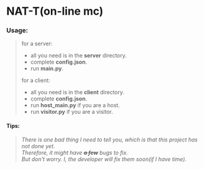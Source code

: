 # NAT-T(on-line mc)

### Usage:

> for a server:
> * all you need is in the **server** directory.
> * complete **config.json**.
> * run **main.py**.
>
> for a client:
> * all you need is in the **client** directory.
> * complete **config.json**.
> * run **host_main.py** if you are a host.
> * run **visitor.py** if you are a visitor.

#### Tips:

> _There is one bad thing I need to tell you, which is that this project has not done yet._<br>
> _Therefore, it might have **~~a few~~** bugs to fix._<br>
> _But don't worry. I, the developer will fix them soon(if I have time)._
